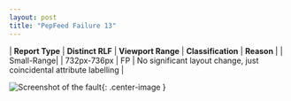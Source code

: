 ```yaml
---
layout: post
title: "PepFeed Failure 13"
---
```

| **Report Type** | **Distinct RLF** | **Viewport Range** | **Classification** | **Reason** |
| Small-Range|  | 732px-736px | FP | No significant layout change, just coincidental attribute labelling | 

![Screenshot of the fault](../../../assets/images/PepFeed/fault13/smallrangeWidth734.png){: .center-image }